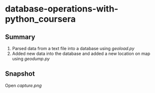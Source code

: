 # database-operations-with-python_coursera
## Summary ##
1. Parsed data from a text file into a database using _geoload.py_
2. Added new data into the database and added a new location on map using _geodump.py_

## Snapshot ##
Open _capture.png_
